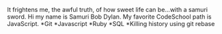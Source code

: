 It frightens me, the awful truth, of how sweet life can be...with a samuri sword.  Hi my name is Samuri Bob Dylan.
My favorite CodeSchool path is JavaScript.
*Git
*Javascript
*Ruby
*SQL
*Killing history using git rebase
